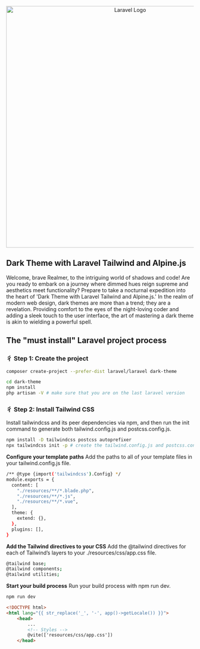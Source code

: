 <p align="center"><a href="https://laravel.com" target="_blank"><img src="http://sudorealm2.0.test/postImages/G1OlNpmtuLFJQbbp54iw74iDtwfxxbBNblRPhI76.png" width="650" alt="Laravel Logo"></a></p>


## Dark Theme with Laravel Tailwind and Alpine.js

Welcome, brave Realmer, to the intriguing world of shadows and code! Are you ready to embark on a journey where dimmed hues reign supreme and aesthetics meet functionality? Prepare to take a nocturnal expedition into the heart of 'Dark Theme with Laravel Tailwind and Alpine.js.' In the realm of modern web design, dark themes are more than a trend; they are a revelation. Providing comfort to the eyes of the night-loving coder and adding a sleek touch to the user interface, the art of mastering a dark theme is akin to wielding a powerful spell.

## The "must install" Laravel project process

### ⼻ Step 1: Create the project 
```bash
composer create-project --prefer-dist laravel/laravel dark-theme

cd dark-theme
npm install 
php artisan -V # make sure that you are on the last laravel version
```
### ⼻ Step 2: Install Tailwind CSS

Install tailwindcss and its peer dependencies via npm, and then run the init command to generate both tailwind.config.js and postcss.config.js.

```bash
npm install -D tailwindcss postcss autoprefixer
npx tailwindcss init -p # create the tailwind.config.js and postcss.config.js files
```
**Configure your template paths**
Add the paths to all of your template files in your tailwind.config.js file.
```bash
/** @type {import('tailwindcss').Config} */
module.exports = {
  content: [
    "./resources/**/*.blade.php",
    "./resources/**/*.js",
    "./resources/**/*.vue",
  ],
  theme: {
    extend: {},
  },
  plugins: [],
}
```
**Add the Tailwind directives to your CSS**
Add the @tailwind directives for each of Tailwind’s layers to your ./resources/css/app.css file.
```bash
@tailwind base;
@tailwind components;
@tailwind utilities;
``` 

**Start your build process**
Run your build process with npm run dev.
```bash
npm run dev
```

```html
<!DOCTYPE html>
<html lang="{{ str_replace('_', '-', app()->getLocale()) }}">
    <head>
        ...
        <!-- Styles -->
        @vite(['resources/css/app.css'])
    </head>
```

